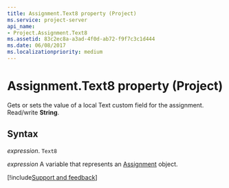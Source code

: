 ```yaml
---
title: Assignment.Text8 property (Project)
ms.service: project-server
api_name:
- Project.Assignment.Text8
ms.assetid: 83c2ec8a-a3ad-4f0d-ab72-f9f7c3c1d444
ms.date: 06/08/2017
ms.localizationpriority: medium
---
```



# Assignment.Text8 property (Project)

Gets or sets the value of a local Text custom field for the assignment. Read/write **String**.


## Syntax

_expression_. `Text8`

_expression_ A variable that represents an [Assignment](./Project.Assignment.md) object.

[!include[Support and feedback](~/includes/feedback-boilerplate.md)]